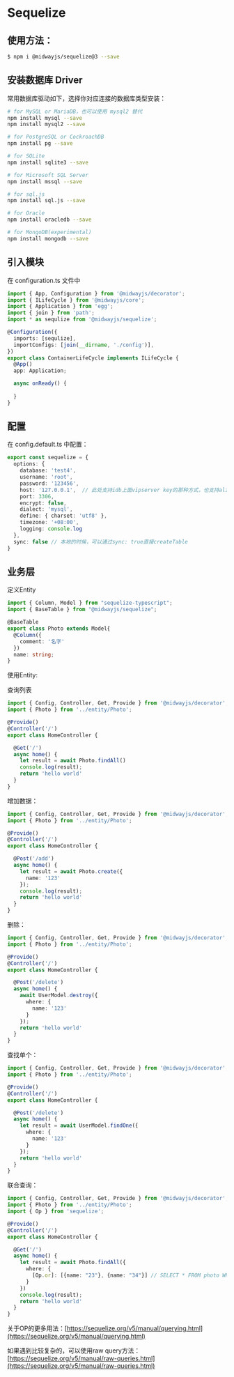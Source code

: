 # Sequelize

## 使用方法：

```bash
$ npm i @midwayjs/sequelize@3 --save
```
## 安装数据库 Driver


常用数据库驱动如下，选择你对应连接的数据库类型安装：
```bash
# for MySQL or MariaDB，也可以使用 mysql2 替代
npm install mysql --save
npm install mysql2 --save

# for PostgreSQL or CockroachDB
npm install pg --save

# for SQLite
npm install sqlite3 --save

# for Microsoft SQL Server
npm install mssql --save

# for sql.js
npm install sql.js --save

# for Oracle
npm install oracledb --save

# for MongoDB(experimental)
npm install mongodb --save
```


## 引入模块

在 configuration.ts 文件中

```typescript
import { App, Configuration } from '@midwayjs/decorator';
import { ILifeCycle } from '@midwayjs/core';
import { Application } from 'egg';
import { join } from 'path';
import * as sequlize from '@midwayjs/sequelize';

@Configuration({
  imports: [sequlize],
  importConfigs: [join(__dirname, './config')],
})
export class ContainerLifeCycle implements ILifeCycle {
  @App()
  app: Application;

  async onReady() {
    
  }
}
```

## 配置

在 config.default.ts 中配置：

```typescript
export const sequelize = {
  options: {
    database: 'test4',
    username: 'root',
    password: '123456',
    host: '127.0.0.1',  // 此处支持idb上面vipserver key的那种方式，也支持aliyun的地址。
    port: 3306,
    encrypt: false,
    dialect: 'mysql',
    define: { charset: 'utf8' },
    timezone: '+08:00',
    logging: console.log
  },
  sync: false // 本地的时候，可以通过sync: true直接createTable
}
```

## 业务层

定义Entity

```typescript
import { Column, Model } from "sequelize-typescript";
import { BaseTable } from "@midwayjs/sequelize";

@BaseTable
export class Photo extends Model{
  @Column({
    comment: '名字'
  })
  name: string;
}
```

使用Entity:

查询列表

```typescript
import { Config, Controller, Get, Provide } from '@midwayjs/decorator';
import { Photo } from '../entity/Photo';

@Provide()
@Controller('/')
export class HomeController {

  @Get('/')
  async home() {
    let result = await Photo.findAll()
    console.log(result);
    return 'hello world'
  }
}
```

增加数据：

```typescript
import { Config, Controller, Get, Provide } from '@midwayjs/decorator';
import { Photo } from '../entity/Photo';

@Provide()
@Controller('/')
export class HomeController {

  @Post('/add')
  async home() {
    let result = await Photo.create({
      name: '123'
    });
    console.log(result);
    return 'hello world'
  }
}
```

删除：

```typescript
import { Config, Controller, Get, Provide } from '@midwayjs/decorator';
import { Photo } from '../entity/Photo';

@Provide()
@Controller('/')
export class HomeController {

  @Post('/delete')
  async home() {
    await UserModel.destroy({
      where: {
        name: '123'
      }
    });
    return 'hello world'
  }
}
```

查找单个：

```typescript
import { Config, Controller, Get, Provide } from '@midwayjs/decorator';
import { Photo } from '../entity/Photo';

@Provide()
@Controller('/')
export class HomeController {

  @Post('/delete')
  async home() {
    let result = await UserModel.findOne({
      where: {
        name: '123'
      }
    });
    return 'hello world'
  }
}
```

联合查询：

```typescript
import { Config, Controller, Get, Provide } from '@midwayjs/decorator';
import { Photo } from '../entity/Photo';
import { Op } from 'sequelize';

@Provide()
@Controller('/')
export class HomeController {

  @Get('/')
  async home() {
    let result = await Photo.findAll({
      where: {
        [Op.or]: [{name: "23"}, {name: "34"}] // SELECT * FROM photo WHERE name = "23" OR name = "34";
      }
    })
    console.log(result);
    return 'hello world'
  }
}
```

关于OP的更多用法：[https://sequelize.org/v5/manual/querying.html](https://sequelize.org/v5/manual/querying.html)


如果遇到比较复杂的，可以使用raw query方法：
[https://sequelize.org/v5/manual/raw-queries.html](https://sequelize.org/v5/manual/raw-queries.html)